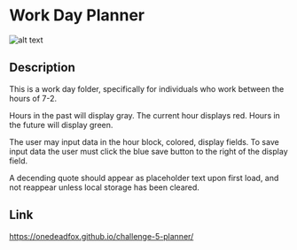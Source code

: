 # Work Day Planner


![alt text](https://onedeadfox.github.io/challenge-5-planner/assets/images/planner.png)


## Description


This is a work day folder, specifically for individuals who work between the hours of 7-2.

Hours in the past will display gray.
The current hour displays red.
Hours in the future will display green.

The user may input data in the hour block, colored, display fields.
To save input data the user must click the blue save button to the right of the display field.

A decending quote should appear as placeholder text upon first load, and not reappear unless local storage has been cleared.


## Link
https://onedeadfox.github.io/challenge-5-planner/
